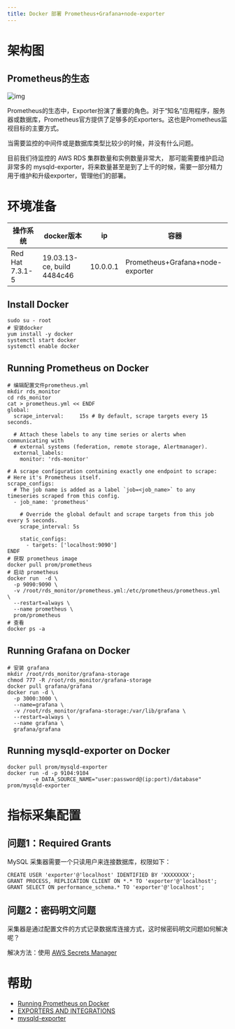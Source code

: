 ```yaml
---
title: Docker 部署 Prometheus+Grafana+node-exporter
---
```


# 架构图

## Prometheus的生态

![img](https://cdn.rawgit.com/prometheus/prometheus/e761f0d/documentation/images/architecture.svg)

Prometheus的生态中，Exporter扮演了重要的角色。对于“知名”应用程序，服务器或数据库，Prometheus官方提供了足够多的Exporters。这也是Prometheus监视目标的主要方式。

当需要监控的中间件或是数据库类型比较少的时候，并没有什么问题。

目前我们待监控的 AWS RDS 集群数量和实例数量非常大， 那可能需要维护启动非常多的 mysqld-exporter，将来数量甚至是到了上千的时候，需要一部分精力用于维护和升级exporter，管理他们的部署。

# 环境准备

| 操作系统        | docker版本                 | ip       | 容器                             |
| --------------- | -------------------------- | -------- | -------------------------------- |
| Red Hat 7.3.1-5 | 19.03.13-ce, build 4484c46 | 10.0.0.1 | Prometheus+Grafana+node-exporter |

## Install Docker

```
sudo su - root
# 安装docker
yum install -y docker
systemctl start docker
systemctl enable docker
```

## Running Prometheus on Docker

```
# 编辑配置文件prometheus.yml
mkdir rds_monitor
cd rds_monitor
cat > prometheus.yml << ENDF
global:
  scrape_interval:     15s # By default, scrape targets every 15 seconds.

  # Attach these labels to any time series or alerts when communicating with
  # external systems (federation, remote storage, Alertmanager).
  external_labels:
    monitor: 'rds-monitor'

# A scrape configuration containing exactly one endpoint to scrape:
# Here it's Prometheus itself.
scrape_configs:
  # The job name is added as a label `job=<job_name>` to any timeseries scraped from this config.
  - job_name: 'prometheus'

    # Override the global default and scrape targets from this job every 5 seconds.
    scrape_interval: 5s

    static_configs:
      - targets: ['localhost:9090']
ENDF
# 获取 prometheus image
docker pull prom/prometheus
# 启动 prometheus
docker run  -d \
  -p 9090:9090 \
  -v /root/rds_monitor/prometheus.yml:/etc/prometheus/prometheus.yml  \
  --restart=always \
  --name prometheus \
  prom/prometheus
# 查看
docker ps -a
```

## Running Grafana on Docker

```
# 安装 grafana
mkdir /root/rds_monitor/grafana-storage
chmod 777 -R /root/rds_monitor/grafana-storage
docker pull grafana/grafana
docker run -d \
  -p 3000:3000 \
  --name=grafana \
  -v /root/rds_monitor/grafana-storage:/var/lib/grafana \
  --restart=always \
  --name grafana \
  grafana/grafana
```

## Running mysqld-exporter on Docker

```
docker pull prom/mysqld-exporter
docker run -d -p 9104:9104
        -e DATA_SOURCE_NAME="user:password@(ip:port)/database" prom/mysqld-exporter
```

# 指标采集配置

## 问题1：Required Grants

MySQL 采集器需要一个只读用户来连接数据库，权限如下：

```
CREATE USER 'exporter'@'localhost' IDENTIFIED BY 'XXXXXXXX';
GRANT PROCESS, REPLICATION CLIENT ON *.* TO 'exporter'@'localhost';
GRANT SELECT ON performance_schema.* TO 'exporter'@'localhost';
```

## 问题2：密码明文问题

采集器是通过配置文件的方式记录数据库连接方式，这时候密码明文问题如何解决呢？

解决方法：使用 [AWS Secrets Manager](https://aws.amazon.com/cn/secrets-manager/)

# 帮助

- [Running Prometheus on Docker](https://prometheus.io/docs/prometheus/latest/installation/)
- [EXPORTERS AND INTEGRATIONS](https://prometheus.io/docs/instrumenting/exporters/)
- [mysqld-exporter](https://hub.docker.com/r/prom/mysqld-exporter)
